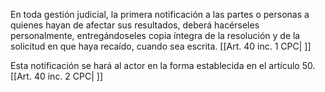 En toda gestión judicial, la primera notificación a las partes o personas a quienes hayan de afectar sus resultados, deberá hacérseles personalmente, entregándoseles copia íntegra de la resolución y de la solicitud en que haya recaído, cuando sea escrita. [[Art. 40 inc. 1 CPC| ]]

Esta notificación se hará al actor en la forma establecida en el artículo 50. [[Art. 40 inc. 2 CPC| ]]